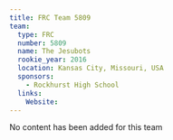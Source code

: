```yaml
---
title: FRC Team 5809
team:
  type: FRC
  number: 5809
  name: The Jesubots
  rookie_year: 2016
  location: Kansas City, Missouri, USA
  sponsors:
    - Rockhurst High School
  links:
    Website: 
---
```

No content has been added for this team